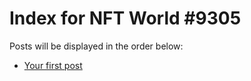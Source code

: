 # Index for NFT World #9305
Posts will be displayed in the order below:

- [Your first post](./001-first.md)

